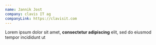 ```yaml
---
name: Jannik Jost
company: clavis IT ag
companyLink: https://clavisit.com
---
```

Lorem ipsum dolor sit amet, __consectetur adipiscing__ elit, sed do eiusmod tempor incididunt ut
